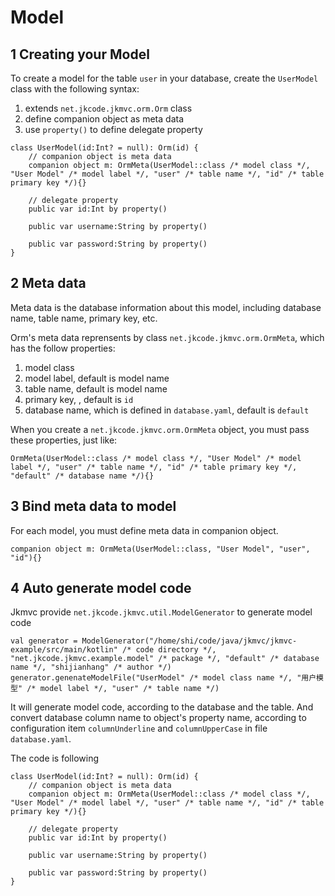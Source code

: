 # Model

## 1 Creating your Model

To create a model for the table `user` in your database, create the `UserModel` class with the following syntax:
1. extends `net.jkcode.jkmvc.orm.Orm` class
2. define companion object as meta data 
3. use `property()` to define delegate property

```
class UserModel(id:Int? = null): Orm(id) {
	// companion object is meta data
 	companion object m: OrmMeta(UserModel::class /* model class */, "User Model" /* model label */, "user" /* table name */, "id" /* table primary key */){}

	// delegate property
	public var id:Int by property()

	public var username:String by property()

	public var password:String by property()
}
```

## 2 Meta data

Meta data is the database information about this model, including database name, table name, primary key, etc.

Orm's meta data reprensents by class `net.jkcode.jkmvc.orm.OrmMeta`, which has the follow properties:
1. model class
2. model label, default is model name
3. table name, default is model name
4. primary key, , default is `id`
5. database name, which is defined in `database.yaml`, default is `default`

When you create a `net.jkcode.jkmvc.orm.OrmMeta` object, you must pass these properties, just like:

```
OrmMeta(UserModel::class /* model class */, "User Model" /* model label */, "user" /* table name */, "id" /* table primary key */, "default" /* database name */){}
```

## 3 Bind meta data to model

For each model, you must define meta data in companion object.

```
companion object m: OrmMeta(UserModel::class, "User Model", "user", "id"){}
``` 

## 4 Auto generate model code

Jkmvc provide `net.jkcode.jkmvc.util.ModelGenerator` to generate model code

```
val generator = ModelGenerator("/home/shi/code/java/jkmvc/jkmvc-example/src/main/kotlin" /* code directory */, "net.jkcode.jkmvc.example.model" /* package */, "default" /* database name */, "shijianhang" /* author */)
generator.genenateModelFile("UserModel" /* model class name */, "用户模型" /* model label */, "user" /* table name */)
```

It will generate model code, according to the database and the table. And convert database column name to object's property name, according to configuration item `columnUnderline` and `columnUpperCase`  in file `database.yaml`.

The code is following

```
class UserModel(id:Int? = null): Orm(id) {
	// companion object is meta data
 	companion object m: OrmMeta(UserModel::class /* model class */, "User Model" /* model label */, "user" /* table name */, "id" /* table primary key */){}

	// delegate property
	public var id:Int by property()

	public var username:String by property()

	public var password:String by property()
}
```